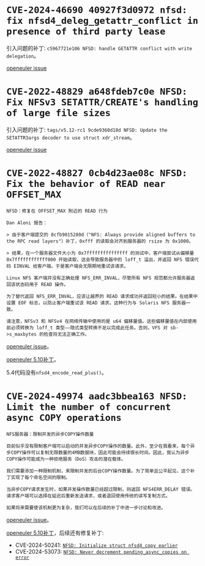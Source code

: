 # `CVE-2024-46690 40927f3d0972 nfsd: fix nfsd4_deleg_getattr_conflict in presence of third party lease`

引入问题的补丁: `c5967721e106 NFSD: handle GETATTR conflict with write delegation`。

[openeuler issue](https://gitee.com/src-openeuler/kernel/issues/IAR4A2)

# `CVE-2022-48829 a648fdeb7c0e NFSD: Fix NFSv3 SETATTR/CREATE's handling of large file sizes`

引入问题的补丁: `tags/v5.12-rc1 9cde9360d18d NFSD: Update the SETATTR3args decoder to use struct xdr_stream`。

[openeuler issue](https://gitee.com/src-openeuler/kernel/issues/IADGFA)

# `CVE-2022-48827 0cb4d23ae08c NFSD: Fix the behavior of READ near OFFSET_MAX`

```
NFSD：修复在 OFFSET_MAX 附近的 READ 行为

Dan Aloni 报告：

> 由于客户端提交的 8cfb9015280d（"NFS: Always provide aligned buffers to the RPC read layers"）补丁，0xfff 的读取会对齐到服务器的 rsize 为 0x1000。

> 结果，在一个服务器文件大小为 0x7fffffffffffffff 的测试中，客户端尝试从偏移量 0x7ffffffffffff000 开始读取，这会导致服务器中的 loff_t 溢出，并返回 NFS 错误代码 EINVAL 给客户端。于是客户端会无限期地重试该请求。

Linux NFS 客户端并没有正确处理 NFS_ERR_INVAL，尽管所有 NFS 规范都允许服务器返回该状态码用于 READ 操作。

为了替代返回 NFS_ERR_INVAL，应该让越界的 READ 请求成功并返回短小的结果。在结果中设置 EOF 标志，以防止客户端重试该 READ 请求。这种行为与 Solaris NFS 服务器一致。

请注意，NFSv3 和 NFSv4 在网络传输中使用的是 u64 偏移量值。这些偏移量值在内部使用前必须转换为 loff_t 类型——隐式类型转换不足以完成此任务。否则，VFS 对 sb->s_maxbytes 的检查将无法正确工作。
```

[openeuler issue](https://gitee.com/src-openeuler/kernel/issues/IADG80)。

[openeuler 5.10补丁](https://gitee.com/openeuler/kernel/pulls/10787)。

5.4代码没有`nfsd4_encode_read_plus()`。

# `CVE-2024-49974 aadc3bbea163 NFSD: Limit the number of concurrent async COPY operations`

```
NFS服务器：限制并发的异步COPY操作数量

目前似乎没有限制客户端可以启动的并发异步COPY操作的数量。此外，至少在我看来，每个异步COPY操作可以复制无限数量的4MB数据块，因此可能会持续很长时间。因此，我认为异步COPY操作可能成为一种拒绝服务（DoS）攻击的潜在载体。

我们需要添加一种限制机制，来限制并发的后台COPY操作数量。为了简单且公平起见，这个补丁实现了每个命名空间的限制。

当异步COPY请求发生时，如果并发操作数量已经超过限制，则返回 NFS4ERR_DELAY 错误。请求客户端可以选择在延迟后重新发送请求，或者退回使用传统的读写复制方式。

如果将来需要使该机制更为复杂，我们可以在后续的补丁中进一步讨论和改进。
```

[openeuler issue](https://gitee.com/src-openeuler/kernel/issues/IAYR9C)。

[openeuler 5.10补丁](https://gitee.com/openeuler/kernel/pulls/12460)，后续还有修复补丁:

- CVE-2024-50241: [`NFSD: Initialize struct nfsd4_copy earlier`](https://gitee.com/openeuler/kernel/pulls/13356)
- CVE-2024-53073: [`NFSD: Never decrement pending_async_copies on error`](https://gitee.com/openeuler/kernel/pulls/13905)

